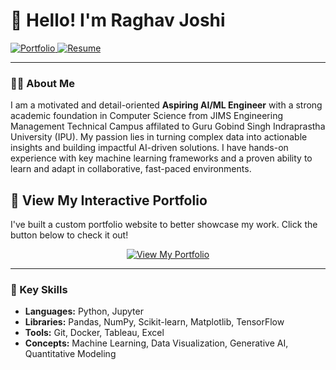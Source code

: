 # 👋 Hello! I'm Raghav Joshi

<p align="left">
  <a href="[[https://YourUsername.github.io/YourRepositoryName](https://raghavj12345.github.io/portfolio/)](https://raghavj12345.github.io/portfolio/)" target="_blank">
    <img src="https://img.shields.io/badge/View_My_Portfolio-00AADD?style=for-the-badge&logo=rocket&logoColor=white" alt="Portfolio"/>
  </a>
  <a href="RaghavJoshiResume.pdf" target="_blank">
    <img src="https://img.shields.io/badge/View_My_Resume-DA291C?style=for-the-badge&logo=adobeacrobatreader&logoColor=white" alt="Resume"/>
  </a>
</p>

---

### 👨‍💻 About Me
I am a motivated and detail-oriented **Aspiring AI/ML Engineer** with a strong academic foundation in Computer Science from JIMS Engineering Management Technical Campus affilated to Guru Gobind Singh Indraprastha University (IPU). My passion lies in turning complex data into actionable insights and building impactful AI-driven solutions. I have hands-on experience with key machine learning frameworks and a proven ability to learn and adapt in collaborative, fast-paced environments.

## 🚀 View My Interactive Portfolio

I've built a custom portfolio website to better showcase my work. Click the button below to check it out!

<p align="center">
  <a href="https://YourUsername.github.io/YourRepositoryName">
    <img src="https://img.shields.io/badge/View_My_Portfolio-00AADD?style=for-the-badge&logo=rocket&logoColor=white" alt="View My Portfolio"/>
  </a>
</p>

---

### 🔧 Key Skills

- **Languages:** Python, Jupyter
- **Libraries:** Pandas, NumPy, Scikit-learn, Matplotlib, TensorFlow
- **Tools:** Git, Docker, Tableau, Excel
- **Concepts:** Machine Learning, Data Visualization, Generative AI, Quantitative Modeling
